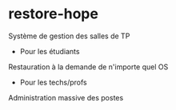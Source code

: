 # restore-hope
Système de gestion des salles de TP

- Pour les étudiants

Restauration à la demande de n'importe quel OS

- Pour les techs/profs

Administration massive des postes
